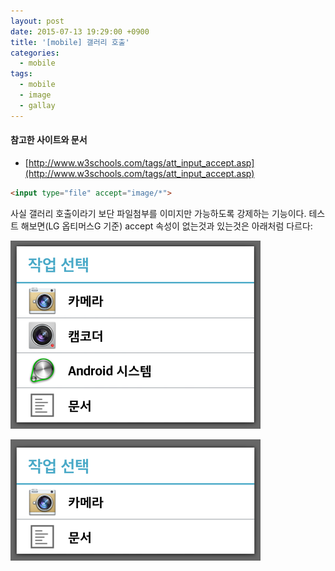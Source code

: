 ```yaml
---
layout: post
date: 2015-07-13 19:29:00 +0900
title: '[mobile] 갤러리 호출'
categories:
  - mobile
tags:
  - mobile
  - image
  - gallay
---
```


#### 참고한 사이트와 문서

- [http://www.w3schools.com/tags/att_input_accept.asp](http://www.w3schools.com/tags/att_input_accept.asp)

```html
<input type="file" accept="image/*">
```

사실 갤러리 호출이라기 보단 파일첨부를 이미지만 가능하도록 강제하는 기능이다. 테스트 해보면(LG 옵티머스G 기준) accept 속성이 없는것과 있는것은 아래처럼 다르다:

![](/images/adroid-file-attach-1.png)

![](/images/adroid-file-attach-2.png)
